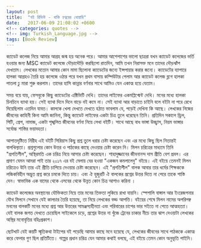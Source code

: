 ```yaml
---
layout: post
title:  "বই রিভিউ - খাকি চত্বরের খোয়ারি"
date:   2017-06-09 21:08:02 +0600
<!-- categories: quotes -->
<!-- img: Turkish_Language.jpg -->
tags: [Book Review]
---
```



ক্যাডেট কলেজ নিয়ে আমার আগ্রহ জন্ম হয় অনেক পরে। আমার আশেপাশের ভালো ছাত্ররা যখন ক্যাডেট কলেজের ভর্তি হওয়ার জন্য MSC ক্যাডেট কলেজে দৌড়াদৌড়ি করছিলো রাতদিন, আমি তখন নিরাসক্ত মনে তাদের দৌড়ঝাঁপ দেখতাম। লেখকের মতোন আমার কোন মামা ছিলোনা ক্যাডেটের জন্যে ইন্সপায়ার করার জন্যে। ক্যাডেটের ব্যাপারে হালকা আগ্রহও তৈরি হয় কলেজে ওঠার পরে যখন প্রথম বাসায় কম্পিউটার পেলাম আর ক্যাডেট কলেজ ব্লগে হালকা পাতলা ঢু মারা শুরু করলাম। তাদের হাসি কান্নার বর্ণনার সাথে আমিও যেন একাত্ম হয়ে যেতাম।

সময় বয়ে যায়, ফেসবুকে কিছু ক্যাডেটের এক্টিভিটি দেখি। তাদের লাইফের একমপ্লিশ্মেন্ট দেখি। মনের মধ্যে হালকা চিনচিনে ব্যাথা হয়। সেই ব্যাথা দিনে দিনে বাড়ে বই কমে না। সেই ব্যাথা আর বাড়াতে চাইনি বলে বইটা না পরে রেখে দিয়েছিলাম এতদিন যাবত। কালকে খেলা দেখতে দেখতে হঠাত ভাবলাম যে, পড়েই দেখিনা কি আছে।
লেখকের নিজের জীবনের কাহিনী কিনা আমি জানিনা, কিন্তু ক্যাডেট লাইফের একটা চিত্র তুলে ধরেছেন তিনি। প্রতিদিন সকালে ড্রিল, পিটি, প্রেপ, নামাজ, একটা শৃঙ্খলিত জীবনের বর্ণনা নিয়ে লেখা বইটি। সাথে আছে বাধ ভাঙ্গা উচ্ছ্বাস, নিয়ম ভাঙ্গার সর্বোচ্চ শাস্তির ভয়াবহতা।

আপাতদৃষ্টিতে নিরীহ এই বইটি সিরিয়াস কিছু প্রশ্ন তুলে ধরার চেষ্টা করেছেন এবং এর মধ্যে কিছু ছিল নিতান্তই বালখিল্যতা। প্রশ্নগুলোর কোন উত্তর ও পাঠকের কাছে দেওয়ার চেষ্টা করেন নি। মিলন চরিত্রের মাধ্যমে তিনি "প্রগতিশীল", অস্থিরমতি এক চরিত্র নিয়ে আসার চেষ্টা করেছেন। শাহাদুজ্জানের জীবনানন্দ দাস প্রীতি বেশ প্রবল। এর প্রমাণ যেমন আমরা পাই তার ২০১৭ এর বই মেলায় বের হওয়া "একজন কমলালেবু" বইয়ে। এই বইয়ে তেমনই মিলন চরিত্রেও উনি তার এই প্রীতি চাপিয়ে দেওয়ার চেষ্টা করেছেন। এই "প্রগতিশীল" বালক আবার তার ধর্মের শিক্ষককে লজিকবিহীন অদ্ভুত প্রশ্ন করে চমকে দিতে চায়। এবং ঐ হুজুরটি ঐ বালকের প্রশ্নের উত্তর দিতে না পেরে তাকে শাস্তি দেন। স্বাভাবিক এক বামের থেকে এসবের থেকে উন্নত কোন চিত্র আশাও করিনা ।

ক্যাডেট কলেজের অবস্থানের যৌক্তিকতা নিয়ে তার মনের তিক্ততা লুকিয়ে রাখা যায়নি। স্পেশালি বাঙ্গাল আর ইংরেজপনার যৌথ মিলনে সেখানে যেই কালচার তৈরি হয়েছে, তা নিয়ে লেখকের বড্ড আপত্তি।
বইয়ের শেষে মিলন নামের অপরিপক্ব মননের বালকটি মনের মধ্যে প্রশ্ন আর উত্তরের সামঞ্জস্যহীনতা এবং পরিবারের চাপের ভার সইতে না পেতে আত্মহত্যা। যেই বালক জগত দেখতে চেয়েছিল সাইকেলে চড়ে, প্রশ্নের উত্তর না খুঁজে ট্রেনের চাকার নীচে তার ঝাপ দেওয়াটা লেখকের অস্থির মনোবৃত্তির বহিঃপ্রকাশ।

ছোটখাট যেই কয়টি স্মৃতিকথা টাইপের বই পড়েছি আমার কাছে মনে হয়েছে যে, লেখকের জীবনের সাথে পাঠককে একাত্ম করে ফেলার গুণ ছিল প্রতিটিতে। গল্পের প্রধান চরিত্র যেন আমার কথাই বলছে, এই বইয়ে তেমন কোন অনুভূতি পাইনি।
